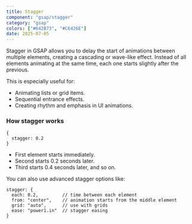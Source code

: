 ```yaml
---
title: Stagger
component: "gsap/stagger"
category: "gsap"
colors: ["#642B73", "#C6426E"]
date: 2025-07-05
---
```


Stagger in GSAP allows you to delay the start of animations between multiple
elements, creating a cascading or wave-like effect. Instead of all elements
animating at the same time, each one starts slightly after the previous.

This is especially useful for:

- Animating lists or grid items.
- Sequential entrance effects.
- Creating rhythm and emphasis in UI animations.

### How stagger works

```
{
  stagger: 0.2
}
```

- First element starts immediately.
- Second starts 0.2 seconds later.
- Third starts 0.4 seconds later, and so on.

You can also use advanced stagger options like:

```
stagger: {
  each: 0.2,         // time between each element
  from: "center",    // animation starts from the middle element
  grid: "auto",      // use with grids
  ease: "power1.in"  // stagger easing
}
```

